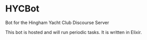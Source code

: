# HYCBot

Bot for the Hingham Yacht Club Discourse Server

This bot is hosted and will run periodic tasks. It is written in Elixir.